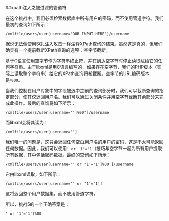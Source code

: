 ##xpath注入之被过滤的管道符

在这个挑战中，我们必须检索数据库中所有用户的密码，而不使用管道字符。我们最初的查询如下所示：

`/xmlfile/users/user[username='OUR_INPUT_HERE']/username`

据说无法像使用SQL注入攻击一样注释XPath查询的结束。虽然这是真的，但我们确实有一个提前截断XPath查询的选项：空字节截断。

基于C语言使用空字节作为字符串终止符，并在到达空字节时停止读取赋给它的任何字符串。由于libxml是用C语言编写的，如果存在空字节，我们的PHP脚本（实际上读取整个字符串）给它的XPath查询将被截断。空字节的URL编码版本是`％00`。

当我们控制在用户对象中的字段被选中之前的查询部分时，我们可以截断查询的指定部分，使其仅返回用户名。我们可以通过关闭条件并用空字节截断其余部分来完成此操作。最后的查询将如下所示：

`/xmlfile/users/user[username='']%00']/username`

而libxml会将其读为：

`/xmlfile/users/user[username='']`

我们唯一的问题是，这只会返回任何空白用户名的用户的密码，这是不太可能返回任何数据。因此，我们可以使用`' or '1'='1']`技巧与空字节一起为所有用户提取所有数据，其中包括密码数据。最终的查询如下所示：

`/xmlfile/users/user[username='' or '1'='1']%00']/username`

它由libxml读取，如下所示：

`/xmlfile/users/user[username='' or '1'='1']`

这将返回整个用户数据集，而不使用管道字符。

所以，挑战5的一个正确答案是：

`' or '1'='1']%00`